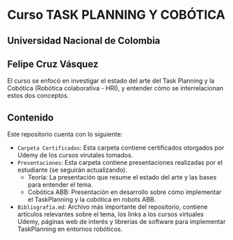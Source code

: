 # Curso TASK PLANNING Y COBÓTICA
## Universidad Nacional de Colombia
## Felipe Cruz Vásquez

El curso se enfocó en investigar el estado del arte del Task Planning y la Cobótica (Robótica colaborativa - HRI), y entender cómo se interrelacionan estos dos conceptos.

## Contenido

Este repositorio cuenta con lo siguiente:

- `Carpeta Certificados`: Esta carpeta contiene certificados otorgados por Udemy de los cursos virutales tomados.
- `Presentaciones`: Esta carpeta contiene presentaciones realizadas por el estudiante (se seguirán actualizando).
  - Teoría: La presentación que resume el estado del arte y las bases para entender el tema.
  - Cobótica ABB: Presentación en desarrollo sobre cómo implementar el TaskPlanning y la cobótica en robots ABB.
- `Bibliografía.md`: Archivo más importante del repositorio, contiene artículos relevantes sobre el tema, los links a los cursos virtuales Udemy, páginas web de interés y librerías de software para implementar TaskPlanning en entornos robóticos.